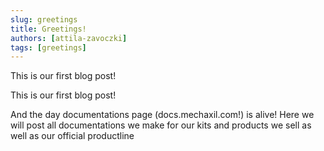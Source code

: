 ```yaml
---
slug: greetings
title: Greetings!
authors: [attila-zavoczki]
tags: [greetings]
---
```


This is our first blog post!

<!-- truncate -->

This is our first blog post!

And the day documentations page (docs.mechaxil.com!) is alive!
Here we will post all documentations we make for our kits and products we sell as well as our official productline
